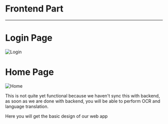 
# Frontend Part
---------------------------------------------------------

# Login Page

![Login](https://github.com/ashish807/OCR-and-language-translation/blob/master/Images/login_web.jpeg)


# Home Page

![Home](https://github.com/ashish807/OCR-and-language-translation/blob/master/Images/ocr.jpeg)


This is not quite yet functional  because we haven't sync this with backend, as soon as we are done with backend, you will be able to perform OCR and language translation.

Here you will get the basic design of our web app
